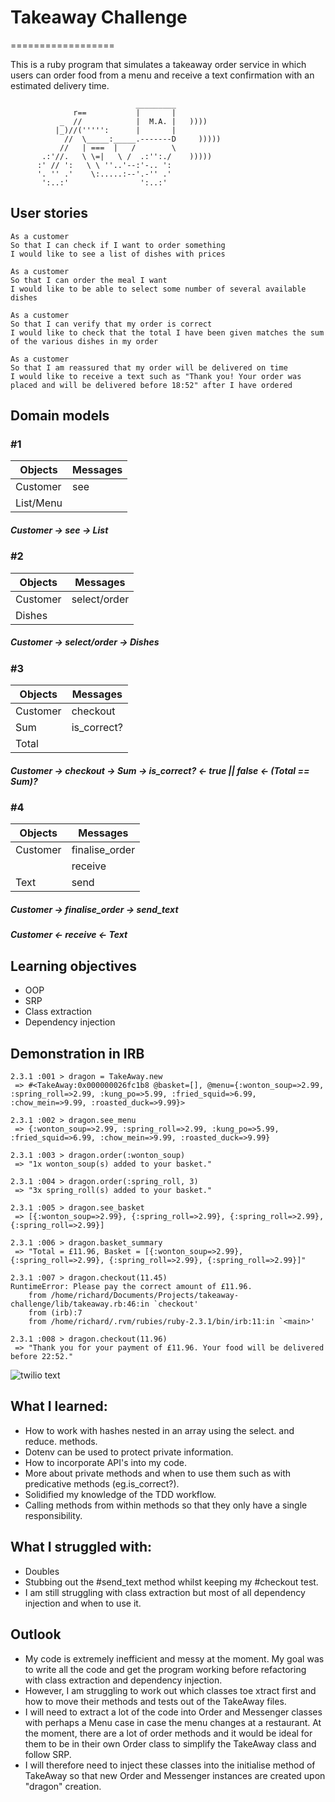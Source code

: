 # **Takeaway Challenge**
==================

This is a ruby program that simulates a takeaway order service in which users can order food from a menu and receive a text confirmation with an estimated delivery time.

```
                            _________
              r==           |       |
           _  //            |  M.A. |   ))))
          |_)//(''''':      |       |
            //  \_____:_____.-------D     )))))
           //   | ===  |   /        \
       .:'//.   \ \=|   \ /  .:'':./    )))))
      :' // ':   \ \ ''..'--:'-.. ':
      '. '' .'    \:.....:--'.-'' .'
       ':..:'                ':..:'

 ```
## User stories

```
As a customer
So that I can check if I want to order something
I would like to see a list of dishes with prices

As a customer
So that I can order the meal I want
I would like to be able to select some number of several available dishes

As a customer
So that I can verify that my order is correct
I would like to check that the total I have been given matches the sum of the various dishes in my order

As a customer
So that I am reassured that my order will be delivered on time
I would like to receive a text such as "Thank you! Your order was placed and will be delivered before 18:52" after I have ordered
```

## Domain models ##

### #1

| Objects   |  Messages |  
|    ---    |    ---    |
| Customer  |    see    |
| List/Menu |           |

#####  Customer → see → List

### #2

| Objects   |  Messages    |  
|    ---    |    ---       |
| Customer  | select/order |
|   Dishes  |              |

#####   Customer → select/order → Dishes

### #3

| Objects   |  Messages   |  
|    ---    |    ---      |
| Customer  |  checkout   |
|   Sum     | is_correct? |
|  Total    |             |

#####  Customer → checkout → Sum → is_correct? ← true || false ← (Total == Sum)?

### #4

| Objects   |  Messages     |  
|    ---    |    ---        |
| Customer  |finalise_order |
|           |  receive      |
|   Text    |      send     |

#####   Customer → finalise_order → send_text
#####   Customer ← receive ← Text


## Learning objectives ##

* OOP
* SRP
* Class extraction
* Dependency injection

## Demonstration in IRB ##

```
2.3.1 :001 > dragon = TakeAway.new
 => #<TakeAway:0x000000026fc1b8 @basket=[], @menu={:wonton_soup=>2.99, :spring_roll=>2.99, :kung_po=>5.99, :fried_squid=>6.99, :chow_mein=>9.99, :roasted_duck=>9.99}>

2.3.1 :002 > dragon.see_menu
 => {:wonton_soup=>2.99, :spring_roll=>2.99, :kung_po=>5.99, :fried_squid=>6.99, :chow_mein=>9.99, :roasted_duck=>9.99}

2.3.1 :003 > dragon.order(:wonton_soup)
 => "1x wonton_soup(s) added to your basket."

2.3.1 :004 > dragon.order(:spring_roll, 3)
 => "3x spring_roll(s) added to your basket."

2.3.1 :005 > dragon.see_basket
 => [{:wonton_soup=>2.99}, {:spring_roll=>2.99}, {:spring_roll=>2.99}, {:spring_roll=>2.99}]

2.3.1 :006 > dragon.basket_summary
 => "Total = £11.96, Basket = [{:wonton_soup=>2.99}, {:spring_roll=>2.99}, {:spring_roll=>2.99}, {:spring_roll=>2.99}]"

2.3.1 :007 > dragon.checkout(11.45)
RuntimeError: Please pay the correct amount of £11.96.
	from /home/richard/Documents/Projects/takeaway-challenge/lib/takeaway.rb:46:in `checkout'
	from (irb):7
	from /home/richard/.rvm/rubies/ruby-2.3.1/bin/irb:11:in `<main>'

2.3.1 :008 > dragon.checkout(11.96)
 => "Thank you for your payment of £11.96. Your food will be delivered before 22:52."

```
![twilio text](https://cloud.githubusercontent.com/assets/18379191/16903101/f5b89ddc-4c6b-11e6-978e-3d19de6058b5.PNG)

## What I learned: ##

* How to work with hashes nested in an array using the select. and reduce. methods.
* Dotenv can be used to protect private information.
* How to incorporate API's into my code.
* More about private methods and when to use them such as with predicative methods (eg.is_correct?).
* Solidified my knowledge of the TDD workflow.
* Calling methods from within methods so that they only have a single responsibility.

## What I struggled with: ##

* Doubles
* Stubbing out the #send_text method whilst keeping my #checkout test.
* I am still struggling with class extraction but most of all dependency injection and when to use it.


## Outlook ##

* My code is extremely inefficient and messy at the moment. My goal was to write all the code and get the program working before refactoring with class extraction and dependency injection.
* However, I am struggling to work out which classes toe xtract first and how to move their methods and tests out of the TakeAway files.
* I will need to extract a lot of the code into Order and Messenger classes with perhaps a Menu case in case the menu changes at a restaurant. At the moment, there are a lot of order methods and it would be ideal for them to be in their own Order class to simplify the TakeAway class and follow SRP.
* I will therefore need to inject these classes into the initialise method of TakeAway so that new Order and Messenger instances are created upon "dragon" creation.
